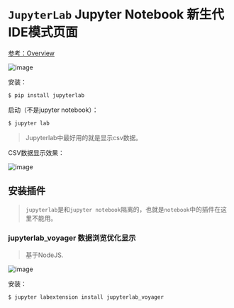 # `JupyterLab` Jupyter Notebook 新生代IDE模式页面

[参考：Overview](https://jupyterlab.readthedocs.io/en/stable/getting_started/overview.html)

![image](https://user-images.githubusercontent.com/14041622/47287425-be9e1d00-d624-11e8-9519-1aed2739c6a7.png)

安装：
```sh
$ pip install jupyterlab
```

启动（不是jupyter notebook）：
```sh
$ jupyter lab
```

> Jupyterlab中最好用的就是显示csv数据。

CSV数据显示效果：

![image](https://user-images.githubusercontent.com/14041622/47287487-f6a56000-d624-11e8-8731-a1a4e2045e48.png)


## 安装插件

> `jupyterlab`是和`jupyter notebook`隔离的，也就是`notebook`中的插件在这里不能用。

### jupyterlab_voyager 数据浏览优化显示
> 基于NodeJS.

![image](https://user-images.githubusercontent.com/14041622/47288097-2e150c00-d627-11e8-8c09-cf4f098938d2.png)

安装：
```sh
$ jupyter labextension install jupyterlab_voyager
```

